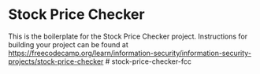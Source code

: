 # Stock Price Checker

This is the boilerplate for the Stock Price Checker project. Instructions for building your project can be found at https://freecodecamp.org/learn/information-security/information-security-projects/stock-price-checker
#   s t o c k - p r i c e - c h e c k e r - f c c  
 